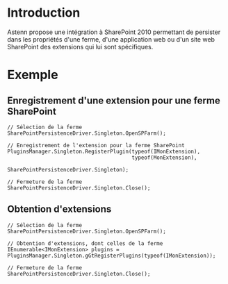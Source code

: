 # Introduction #
Astenn propose une intégration à SharePoint 2010 permettant de persister dans les propriétés d'une ferme, d'une application web ou d'un site web SharePoint des extensions qui lui sont spécifiques.

# Exemple #
## Enregistrement d'une extension pour une ferme SharePoint ##
```
// Sélection de la ferme
SharePointPersistenceDriver.Singleton.OpenSPFarm();

// Enregistrement de l'extension pour la ferme SharePoint
PluginsManager.Singleton.RegisterPlugin(typeof(IMonExtension), 
                                        typeof(MonExtension),
                                        SharePointPersistenceDriver.Singleton);

// Fermeture de la ferme
SharePointPersistenceDriver.Singleton.Close();
```
## Obtention d'extensions ##
```
// Sélection de la ferme
SharePointPersistenceDriver.Singleton.OpenSPFarm();

// Obtention d'extensions, dont celles de la ferme
IEnumerable<IMonExtension> plugins = PluginsManager.Singleton.gGtRegisterPlugins(typeof(IMonExtension));

// Fermeture de la ferme
SharePointPersistenceDriver.Singleton.Close();
```